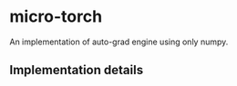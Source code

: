 # micro-torch #
An implementation of auto-grad engine using only numpy. 

## Implementation details

